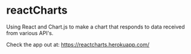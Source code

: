 # reactCharts
Using React and Chart.js to make a chart that responds to data received from various API's.

Check the app out at: https://reactcharts.herokuapp.com/